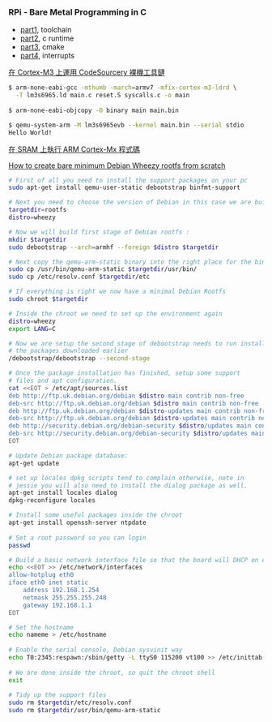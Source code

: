### RPi - Bare Metal Programming in C

- [part1](http://www.valvers.com/open-software/raspberry-pi/step01-bare-metal-programming-in-cpt1/), toolchain
- [part2](http://www.valvers.com/open-software/raspberry-pi/step02-bare-metal-programming-in-c-pt2/), c runtime
- [part3](http://www.valvers.com/open-software/raspberry-pi/step03-bare-metal-programming-in-c-pt3/), cmake
- [part4](http://www.valvers.com/open-software/raspberry-pi/step04-bare-metal-programming-in-c-pt4/), interrupts





[在 Cortex-M3 上運用 CodeSourcery 裸機工具鏈](http://cms.mcuapps.com/tooltips/tt0004/)
```bash
$ arm-none-eabi-gcc -mthumb -march=armv7 -mfix-cortex-m3-ldrd \
  -T lm3s6965.ld main.c reset.S syscalls.c -o main
  
$ arm-none-eabi-objcopy -O binary main main.bin

$ qemu-system-arm -M lm3s6965evb --kernel main.bin --serial stdio
Hello World!
```

[在 SRAM 上執行 ARM Cortex-Mx 程式碼](http://cms.mcuapps.com/tooltips/tt0002/)

[How to create bare minimum Debian Wheezy rootfs from scratch](http://balau82.wordpress.com/2014/07/21/how-to-create-bare-minimum-debian-wheezy-rootfs-from-scratch/)

```bash
# First of all you need to install the support packages on your pc
sudo apt-get install qemu-user-static debootstrap binfmt-support

# Next you need to choose the version of Debian in this case we are building a wheezy image.
targetdir=rootfs
distro=wheezy

# Now we will build first stage of Debian rootfs :
mkdir $targetdir
sudo debootstrap --arch=armhf --foreign $distro $targetdir

# Next copy the qemu-arm-static binary into the right place for the binfmt packages to find it and copy in resolv.conf from the host.
sudo cp /usr/bin/qemu-arm-static $targetdir/usr/bin/
sudo cp /etc/resolv.conf $targetdir/etc

# If everything is right we now have a minimal Debian Rootfs
sudo chroot $targetdir

# Inside the chroot we need to set up the environment again
distro=wheezy
export LANG=C

# Now we are setup the second stage of debootstrap needs to run install 
# the packages downloaded earlier
/debootstrap/debootstrap --second-stage

# Once the package installation has finished, setup some support 
# files and apt configuration.
cat <<EOT > /etc/apt/sources.list
deb http://ftp.uk.debian.org/debian $distro main contrib non-free
deb-src http://ftp.uk.debian.org/debian $distro main contrib non-free
deb http://ftp.uk.debian.org/debian $distro-updates main contrib non-free
deb-src http://ftp.uk.debian.org/debian $distro-updates main contrib non-free
deb http://security.debian.org/debian-security $distro/updates main contrib non-free
deb-src http://security.debian.org/debian-security $distro/updates main contrib non-free
EOT

# Update Debian package database:
apt-get update

# set up locales dpkg scripts tend to complain otherwise, note in 
# jessie you will also need to install the dialog package as well.
apt-get install locales dialog
dpkg-reconfigure locales

# Install some useful packages inside the chroot
apt-get install openssh-server ntpdate
 
# Set a root password so you can login
passwd

# Build a basic network interface file so that the board will DHCP on eth0
echo <<EOT >> /etc/network/interfaces
allow-hotplug eth0
iface eth0 inet static
	address 192.168.1.254
	netmask 255.255.255.248
	gateway 192.168.1.1	
EOT

# Set the hostname
echo nameme > /etc/hostname
 
# Enable the serial console, Debian sysvinit way
echo T0:2345:respawn:/sbin/getty -L ttyS0 115200 vt100 >> /etc/inittab
 
# We are done inside the chroot, so quit the chroot shell
exit
 
# Tidy up the support files
sudo rm $targetdir/etc/resolv.conf
sudo rm $targetdir/usr/bin/qemu-arm-static
```

